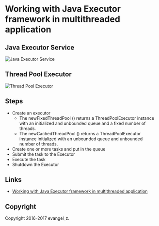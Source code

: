 # Working with Java Executor framework in multithreaded application

## Java Executor Service

![Java Executor Service](http://file.mrbool.com/mrbool/articles/Kaushik/JavaExecutor01.png)

## Thread Pool Executor

![Thread Pool Executor](http://file.mrbool.com/mrbool/articles/Kaushik/JavaExecutor02.png)

## Steps

 - Create an executor
    - The newFixedThreadPool () returns a ThreadPoolExecutor instance with an initialized and unbounded queue and a fixed number of threads.
    - The newCachedThreadPool () returns a ThreadPoolExecutor instance initialized with an unbounded queue and unbounded number of threads.
 - Create one or more tasks and put in the queue
 - Submit the task to the Executor
 - Execute the task
 - Shutdown the Executor

## Links

- [Working with Java Executor framework in multithreaded application](http://mrbool.com/working-with-java-executor-framework-in-multithreaded-application/27560)

## Copyright

Copyright 2016-2017 evangel_z.